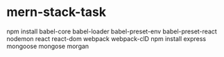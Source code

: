 # mern-stack-task


npm install babel-core babel-loader babel-preset-env babel-preset-react nodemon react react-dom webpack webpack-clD
npm install express mongoose mongose morgan
